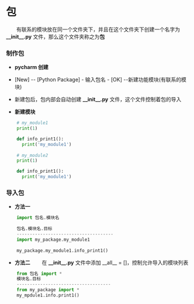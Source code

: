 # 包
&emsp;&emsp;有联系的模块放在同一个文件夹下，并且在这个文件夹下创建一个名字为 **\_\_init\_\_.py** 文件，那么这个文件夹称之为**包**

### 制作包

*  **pycharm 创建**
  * [New] -- [Python Package] - 输入包名 - [OK] --新建功能模块(有联系的模块)
  *  新建包后，包内部会自动创建 **\_\_init\_\_.py** 文件，这个文件控制着包的导入
  
  
*  **新建模块**


```python
    # my_module1
    print(1)

    def info_print1():
      print('my_module1') 
      
    # my_module2
    print(1)

    def info_print1():
      print('my_module1')
```

### 导入包

*  **方法一**


```python
    import 包名.模块名
    
    包名.模块名.目标
    -------------------------------------
    import my_package.my_module1
    
    my_package.my_module1.info_print1()

```


*  **方法二**
&emsp;&emsp;在 **\_\_init\_\_.py** 文件中添加 \_\_all\_\_ = []，控制允许导入的模块列表



```python
    from 包名 import *
    模块名.目标
    ------------------------------------
    from my_package import *
    my_mpdule1.info.print1()

```












